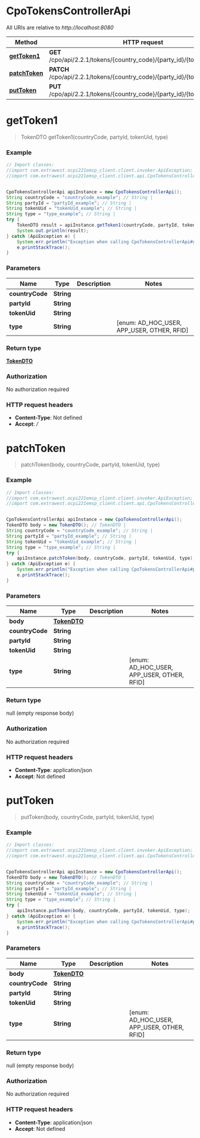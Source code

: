 # CpoTokensControllerApi

All URIs are relative to *http://localhost:8080*

Method | HTTP request | Description
------------- | ------------- | -------------
[**getToken1**](CpoTokensControllerApi.md#getToken1) | **GET** /cpo/api/2.2.1/tokens/{country_code}/{party_id}/{token_uid}/{type} | 
[**patchToken**](CpoTokensControllerApi.md#patchToken) | **PATCH** /cpo/api/2.2.1/tokens/{country_code}/{party_id}/{token_uid}/{type} | 
[**putToken**](CpoTokensControllerApi.md#putToken) | **PUT** /cpo/api/2.2.1/tokens/{country_code}/{party_id}/{token_uid}/{type} | 

<a name="getToken1"></a>
# **getToken1**
> TokenDTO getToken1(countryCode, partyId, tokenUid, type)



### Example
```java
// Import classes:
//import com.extrawest.ocpi221emsp_client.client.invoker.ApiException;
//import com.extrawest.ocpi221emsp_client.client.api.CpoTokensControllerApi;


CpoTokensControllerApi apiInstance = new CpoTokensControllerApi();
String countryCode = "countryCode_example"; // String | 
String partyId = "partyId_example"; // String | 
String tokenUid = "tokenUid_example"; // String | 
String type = "type_example"; // String | 
try {
    TokenDTO result = apiInstance.getToken1(countryCode, partyId, tokenUid, type);
    System.out.println(result);
} catch (ApiException e) {
    System.err.println("Exception when calling CpoTokensControllerApi#getToken1");
    e.printStackTrace();
}
```

### Parameters

Name | Type | Description  | Notes
------------- | ------------- | ------------- | -------------
 **countryCode** | **String**|  |
 **partyId** | **String**|  |
 **tokenUid** | **String**|  |
 **type** | **String**|  | [enum: AD_HOC_USER, APP_USER, OTHER, RFID]

### Return type

[**TokenDTO**](TokenDTO.md)

### Authorization

No authorization required

### HTTP request headers

 - **Content-Type**: Not defined
 - **Accept**: */*

<a name="patchToken"></a>
# **patchToken**
> patchToken(body, countryCode, partyId, tokenUid, type)



### Example
```java
// Import classes:
//import com.extrawest.ocpi221emsp_client.client.invoker.ApiException;
//import com.extrawest.ocpi221emsp_client.client.api.CpoTokensControllerApi;


CpoTokensControllerApi apiInstance = new CpoTokensControllerApi();
TokenDTO body = new TokenDTO(); // TokenDTO | 
String countryCode = "countryCode_example"; // String | 
String partyId = "partyId_example"; // String | 
String tokenUid = "tokenUid_example"; // String | 
String type = "type_example"; // String | 
try {
    apiInstance.patchToken(body, countryCode, partyId, tokenUid, type);
} catch (ApiException e) {
    System.err.println("Exception when calling CpoTokensControllerApi#patchToken");
    e.printStackTrace();
}
```

### Parameters

Name | Type | Description  | Notes
------------- | ------------- | ------------- | -------------
 **body** | [**TokenDTO**](TokenDTO.md)|  |
 **countryCode** | **String**|  |
 **partyId** | **String**|  |
 **tokenUid** | **String**|  |
 **type** | **String**|  | [enum: AD_HOC_USER, APP_USER, OTHER, RFID]

### Return type

null (empty response body)

### Authorization

No authorization required

### HTTP request headers

 - **Content-Type**: application/json
 - **Accept**: Not defined

<a name="putToken"></a>
# **putToken**
> putToken(body, countryCode, partyId, tokenUid, type)



### Example
```java
// Import classes:
//import com.extrawest.ocpi221emsp_client.client.invoker.ApiException;
//import com.extrawest.ocpi221emsp_client.client.api.CpoTokensControllerApi;


CpoTokensControllerApi apiInstance = new CpoTokensControllerApi();
TokenDTO body = new TokenDTO(); // TokenDTO | 
String countryCode = "countryCode_example"; // String | 
String partyId = "partyId_example"; // String | 
String tokenUid = "tokenUid_example"; // String | 
String type = "type_example"; // String | 
try {
    apiInstance.putToken(body, countryCode, partyId, tokenUid, type);
} catch (ApiException e) {
    System.err.println("Exception when calling CpoTokensControllerApi#putToken");
    e.printStackTrace();
}
```

### Parameters

Name | Type | Description  | Notes
------------- | ------------- | ------------- | -------------
 **body** | [**TokenDTO**](TokenDTO.md)|  |
 **countryCode** | **String**|  |
 **partyId** | **String**|  |
 **tokenUid** | **String**|  |
 **type** | **String**|  | [enum: AD_HOC_USER, APP_USER, OTHER, RFID]

### Return type

null (empty response body)

### Authorization

No authorization required

### HTTP request headers

 - **Content-Type**: application/json
 - **Accept**: Not defined

